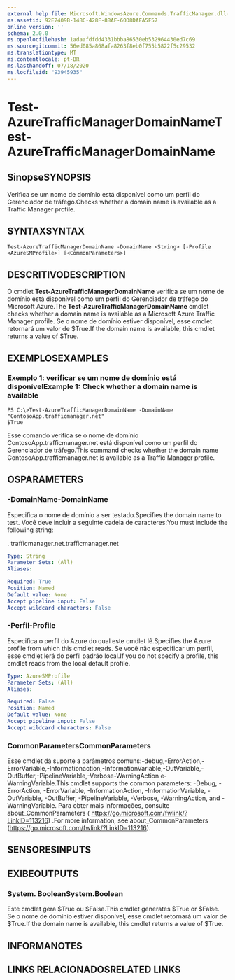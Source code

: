 ```yaml
---
external help file: Microsoft.WindowsAzure.Commands.TrafficManager.dll-Help.xml
ms.assetid: 92E2409B-14BC-428F-8BAF-60D8DAFA5F57
online version: ''
schema: 2.0.0
ms.openlocfilehash: 1adaafdfdd4331bbba86530eb532964430ed7c69
ms.sourcegitcommit: 56ed085a868afa8263f8eb0f755b5822f5c29532
ms.translationtype: MT
ms.contentlocale: pt-BR
ms.lasthandoff: 07/18/2020
ms.locfileid: "93945935"
---
```

# <span data-ttu-id="d5dc5-101">Test-AzureTrafficManagerDomainName</span><span class="sxs-lookup"><span data-stu-id="d5dc5-101">Test-AzureTrafficManagerDomainName</span></span>

## <span data-ttu-id="d5dc5-102">Sinopse</span><span class="sxs-lookup"><span data-stu-id="d5dc5-102">SYNOPSIS</span></span>
<span data-ttu-id="d5dc5-103">Verifica se um nome de domínio está disponível como um perfil do Gerenciador de tráfego.</span><span class="sxs-lookup"><span data-stu-id="d5dc5-103">Checks whether a domain name is available as a Traffic Manager profile.</span></span>

## <span data-ttu-id="d5dc5-104">SYNTAX</span><span class="sxs-lookup"><span data-stu-id="d5dc5-104">SYNTAX</span></span>

```
Test-AzureTrafficManagerDomainName -DomainName <String> [-Profile <AzureSMProfile>] [<CommonParameters>]
```

## <span data-ttu-id="d5dc5-105">DESCRITIVO</span><span class="sxs-lookup"><span data-stu-id="d5dc5-105">DESCRIPTION</span></span>
<span data-ttu-id="d5dc5-106">O cmdlet **Test-AzureTrafficManagerDomainName** verifica se um nome de domínio está disponível como um perfil do Gerenciador de tráfego do Microsoft Azure.</span><span class="sxs-lookup"><span data-stu-id="d5dc5-106">The **Test-AzureTrafficManagerDomainName** cmdlet checks whether a domain name is available as a Microsoft Azure Traffic Manager profile.</span></span>
<span data-ttu-id="d5dc5-107">Se o nome de domínio estiver disponível, esse cmdlet retornará um valor de $True.</span><span class="sxs-lookup"><span data-stu-id="d5dc5-107">If the domain name is available, this cmdlet returns a value of $True.</span></span>

## <span data-ttu-id="d5dc5-108">EXEMPLOS</span><span class="sxs-lookup"><span data-stu-id="d5dc5-108">EXAMPLES</span></span>

### <span data-ttu-id="d5dc5-109">Exemplo 1: verificar se um nome de domínio está disponível</span><span class="sxs-lookup"><span data-stu-id="d5dc5-109">Example 1: Check whether a domain name is available</span></span>
```
PS C:\>Test-AzureTrafficManagerDomainName -DomainName "ContosoApp.trafficmanager.net"
$True
```

<span data-ttu-id="d5dc5-110">Esse comando verifica se o nome de domínio ContosoApp.trafficmanager.net está disponível como um perfil do Gerenciador de tráfego.</span><span class="sxs-lookup"><span data-stu-id="d5dc5-110">This command checks whether the domain name ContosoApp.trafficmanager.net is available as a Traffic Manager profile.</span></span>

## <span data-ttu-id="d5dc5-111">OS</span><span class="sxs-lookup"><span data-stu-id="d5dc5-111">PARAMETERS</span></span>

### <span data-ttu-id="d5dc5-112">-DomainName</span><span class="sxs-lookup"><span data-stu-id="d5dc5-112">-DomainName</span></span>
<span data-ttu-id="d5dc5-113">Especifica o nome de domínio a ser testado.</span><span class="sxs-lookup"><span data-stu-id="d5dc5-113">Specifies the domain name to test.</span></span>
<span data-ttu-id="d5dc5-114">Você deve incluir a seguinte cadeia de caracteres:</span><span class="sxs-lookup"><span data-stu-id="d5dc5-114">You must include the following string:</span></span> 

<span data-ttu-id="d5dc5-115">. trafficmanager.net</span><span class="sxs-lookup"><span data-stu-id="d5dc5-115">.trafficmanager.net</span></span>

```yaml
Type: String
Parameter Sets: (All)
Aliases: 

Required: True
Position: Named
Default value: None
Accept pipeline input: False
Accept wildcard characters: False
```

### <span data-ttu-id="d5dc5-116">-Perfil</span><span class="sxs-lookup"><span data-stu-id="d5dc5-116">-Profile</span></span>
<span data-ttu-id="d5dc5-117">Especifica o perfil do Azure do qual este cmdlet lê.</span><span class="sxs-lookup"><span data-stu-id="d5dc5-117">Specifies the Azure profile from which this cmdlet reads.</span></span> <span data-ttu-id="d5dc5-118">Se você não especificar um perfil, esse cmdlet lerá do perfil padrão local.</span><span class="sxs-lookup"><span data-stu-id="d5dc5-118">If you do not specify a profile, this cmdlet reads from the local default profile.</span></span>

```yaml
Type: AzureSMProfile
Parameter Sets: (All)
Aliases: 

Required: False
Position: Named
Default value: None
Accept pipeline input: False
Accept wildcard characters: False
```

### <span data-ttu-id="d5dc5-119">CommonParameters</span><span class="sxs-lookup"><span data-stu-id="d5dc5-119">CommonParameters</span></span>
<span data-ttu-id="d5dc5-120">Esse cmdlet dá suporte a parâmetros comuns:-debug,-ErrorAction,-ErrorVariable,-Informationaction,-InformationVariable,-OutVariable,-OutBuffer,-PipelineVariable,-Verbose-WarningAction e-WarningVariable.</span><span class="sxs-lookup"><span data-stu-id="d5dc5-120">This cmdlet supports the common parameters: -Debug, -ErrorAction, -ErrorVariable, -InformationAction, -InformationVariable, -OutVariable, -OutBuffer, -PipelineVariable, -Verbose, -WarningAction, and -WarningVariable.</span></span> <span data-ttu-id="d5dc5-121">Para obter mais informações, consulte about_CommonParameters ( https://go.microsoft.com/fwlink/?LinkID=113216) .</span><span class="sxs-lookup"><span data-stu-id="d5dc5-121">For more information, see about_CommonParameters (https://go.microsoft.com/fwlink/?LinkID=113216).</span></span>

## <span data-ttu-id="d5dc5-122">SENSORES</span><span class="sxs-lookup"><span data-stu-id="d5dc5-122">INPUTS</span></span>

## <span data-ttu-id="d5dc5-123">EXIBE</span><span class="sxs-lookup"><span data-stu-id="d5dc5-123">OUTPUTS</span></span>

### <span data-ttu-id="d5dc5-124">System. Boolean</span><span class="sxs-lookup"><span data-stu-id="d5dc5-124">System.Boolean</span></span>
<span data-ttu-id="d5dc5-125">Este cmdlet gera $True ou $False.</span><span class="sxs-lookup"><span data-stu-id="d5dc5-125">This cmdlet generates $True or $False.</span></span>
<span data-ttu-id="d5dc5-126">Se o nome de domínio estiver disponível, esse cmdlet retornará um valor de $True.</span><span class="sxs-lookup"><span data-stu-id="d5dc5-126">If the domain name is available, this cmdlet returns a value of $True.</span></span>

## <span data-ttu-id="d5dc5-127">INFORMA</span><span class="sxs-lookup"><span data-stu-id="d5dc5-127">NOTES</span></span>

## <span data-ttu-id="d5dc5-128">LINKS RELACIONADOS</span><span class="sxs-lookup"><span data-stu-id="d5dc5-128">RELATED LINKS</span></span>

